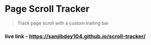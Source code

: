 # Page Scroll Tracker
> Track page scroll with a custom trailing bar

### live link - https://sanjibdey104.github.io/scroll-tracker/
